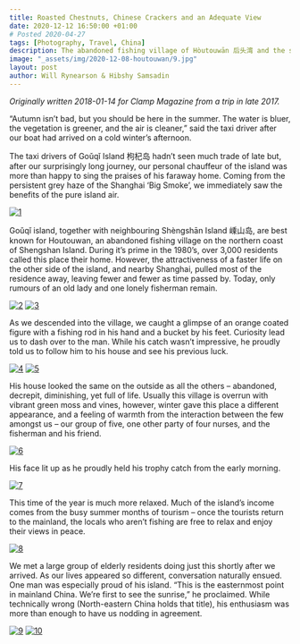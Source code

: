 ```yaml
---
title: Roasted Chestnuts, Chinese Crackers and an Adequate View
date: 2020-12-12 16:50:00 +01:00
# Posted 2020-04-27
tags: [Photography, Travel, China]
description: The abandoned fishing village of Hòutouwān 后头湾 and the surrounding Shèngshān 嵊山岛 and Goǔqǐ 枸杞岛 islands.
image: "_assets/img/2020-12-08-houtouwan/9.jpg"
layout: post
author: Will Rynearson & Hibshy Samsadin
---
```

*Originally written 2018-01-14 for Clamp Magazine from a trip in late 2017.*

“Autumn isn’t bad, but you should be here in the summer. The water is bluer, the vegetation is greener, and the air is cleaner,” said the taxi driver after our boat had arrived on a cold winter’s afternoon.

The taxi drivers of Goǔqǐ Island 枸杞岛 hadn’t seen much trade of late but, after our surprisingly long journey, our personal chauffeur of the island was more than happy to sing the praises of his faraway home. Coming from the persistent grey haze of the Shanghai ‘Big Smoke’, we immediately saw the benefits of the pure island air.

[![1](../../assets/img/../../wrynearson.github.io/assets/img/2020-12-08-houtouwan/1.jpg)](../../assets/img/../../wrynearson.github.io/assets/img/2020-12-08-houtouwan/1.jpg)

Goǔqǐ island, together with neighbouring Shèngshān Island 嵊山岛, are best known for Houtouwan, an abandoned fishing village on the northern coast of Shengshan Island. During it’s prime in the 1980’s, over 3,000 residents called this place their home. However, the attractiveness of a faster life on the other side of the island, and nearby Shanghai, pulled most of the residence away, leaving fewer and fewer as time passed by. Today, only rumours of an old lady and one lonely fisherman remain.

[![2](../../assets/img/../../wrynearson.github.io/assets/img/2020-12-08-houtouwan/2.jpg)](../../assets/img/../../wrynearson.github.io/assets/img/2020-12-08-houtouwan/2.jpg)
[![3](../../assets/img/../../wrynearson.github.io/assets/img/2020-12-08-houtouwan/3.jpg)](../../assets/img/../../wrynearson.github.io/assets/img/2020-12-08-houtouwan/3.jpg)

As we descended into the village, we caught a glimpse of an orange coated figure with a fishing rod in his hand and a bucket by his feet. Curiosity lead us to dash over to the man. While his catch wasn’t impressive, he proudly told us to follow him to his house and see his previous luck.

[![4](../../assets/img/../../wrynearson.github.io/assets/img/2020-12-08-houtouwan/4.jpg)](../../assets/img/../../wrynearson.github.io/assets/img/2020-12-08-houtouwan/4.jpg)
[![5](../../assets/img/../../wrynearson.github.io/assets/img/2020-12-08-houtouwan/5.jpg)](../../assets/img/../../wrynearson.github.io/assets/img/2020-12-08-houtouwan/5.jpg)

His house looked the same on the outside as all the others – abandoned, decrepit, diminishing, yet full of life. Usually this village is overrun with vibrant green moss and vines, however, winter gave this place a different appearance, and a feeling of warmth from the interaction between the few amongst us – our group of five, one other party of four nurses, and the fisherman and his friend.

[![6](../../assets/img/../../wrynearson.github.io/assets/img/2020-12-08-houtouwan/6.jpg)](../../assets/img/../../wrynearson.github.io/assets/img/2020-12-08-houtouwan/6.jpg)

His face lit up as he proudly held his trophy catch from the early morning.

[![7](../../assets/img/../../wrynearson.github.io/assets/img/2020-12-08-houtouwan/7.jpg)](../../assets/img/../../wrynearson.github.io/assets/img/2020-12-08-houtouwan/7.jpg)

This time of the year is much more relaxed. Much of the island’s income comes from the busy summer months of tourism – once the tourists return to the mainland, the locals who aren’t fishing are free to relax and enjoy their views in peace.

[![8](../../assets/img/../../wrynearson.github.io/assets/img/2020-12-08-houtouwan/8.jpg)](../../assets/img/../../wrynearson.github.io/assets/img/2020-12-08-houtouwan/8.jpg)

We met a large group of elderly residents doing just this shortly after we arrived. As our lives appeared so different, conversation naturally ensued. One man was especially proud of his island. “This is the easternmost point in mainland China. We’re first to see the sunrise,” he proclaimed. While technically wrong (North-eastern China holds that title), his enthusiasm was more than enough to have us nodding in agreement.

[![9](../../assets/img/../../wrynearson.github.io/assets/img/2020-12-08-houtouwan/9.jpg)](../../assets/img/../../wrynearson.github.io/assets/img/2020-12-08-houtouwan/9.jpg)
[![10](../../assets/img/../../wrynearson.github.io/assets/img/2020-12-08-houtouwan/10.jpg)](../../assets/img/../../wrynearson.github.io/assets/img/2020-12-08-houtouwan/10.jpg)